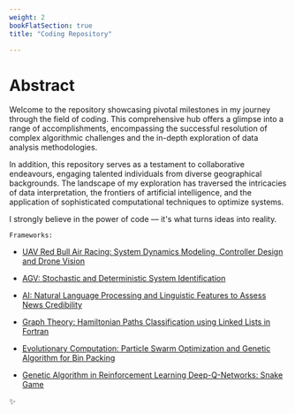 ```yaml
---
weight: 2
bookFlatSection: true
title: "Coding Repository"

---
```


# **Abstract**


Welcome to the repository showcasing pivotal milestones in my journey through the field of coding. This comprehensive hub offers a glimpse into a range of accomplishments, encompassing the successful resolution of complex algorithmic challenges and the in-depth exploration of data analysis methodologies.

In addition, this repository serves as a testament to collaborative endeavours, engaging talented individuals from diverse geographical backgrounds. The landscape of my exploration has traversed the intricacies of data interpretation, the frontiers of artificial intelligence, and the application of sophisticated computational techniques to optimize systems.

I strongly believe in the power of code — it's what turns ideas into reality.

`Frameworks:`

- [UAV Red Bull Air Racing: System Dynamics Modeling, Controller Design and Drone Vision](https://ricardochin.com/docs/code/uav/)

- [AGV: Stochastic and Deterministic System Identification](https://ricardochin.com/docs/code/agv/)

- [AI: Natural Language Processing and Linguistic Features to Assess News Credibility](https://ricardochin.com/docs/code/deep-learning-fake-news/)

- [Graph Theory: Hamiltonian Paths Classification using Linked Lists in Fortran ](https://ricardochin.com/docs/code/hamiltonian-graphs/hamiltonian/)

- [Evolutionary Computation: Particle Swarm Optimization and Genetic Algorithm for Bin Packing](https://ricardochin.com/docs/code/bin-packing/)

- [Genetic Algorithm in Reinforcement Learning Deep-Q-Networks: Snake Game](https://ricardochin.com/docs/code/snake-game/)

✨






